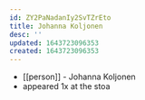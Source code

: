 ```yaml
---
id: ZY2PaNadanIy2SvTZrEto
title: Johanna Koljonen
desc: ''
updated: 1643723096353
created: 1643723096353
---
```



- [[person]] - Johanna Koljonen
- appeared 1x at the stoa
